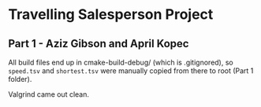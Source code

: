 # Travelling Salesperson Project
## Part 1 - Aziz Gibson and April Kopec
 
All build files end up in cmake-build-debug/ (which is .gitignored), so `speed.tsv` and `shortest.tsv` were manually copied from there to root (Part 1 folder).

Valgrind came out clean.
